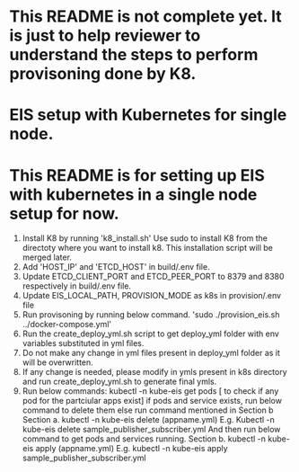 # This README is not complete yet. It is just to help reviewer to understand the steps to perform provisoning done by K8.

# EIS setup with Kubernetes for single node.
# This README is for setting up EIS with kubernetes in a single node setup for now.
1. Install K8 by running 'k8_install.sh' Use sudo to install K8 from the directoty where you want to install k8. This installation script will be merged later.
2. Add 'HOST_IP' and 'ETCD_HOST' in build/.env file.
3. Update ETCD_CLIENT_PORT and ETCD_PEER_PORT to 8379 and 8380 respectively in build/.env file.
3. Update EIS_LOCAL_PATH, PROVISION_MODE as k8s in provision/.env file
4. Run provisoning by running below command.
      'sudo ./provision_eis.sh ../docker-compose.yml'
5. Run the create_deploy_yml.sh script to get deploy_yml folder with env variables substituted in yml files.
6. Do not make any change in yml files present in deploy_yml folder as it will be overwritten.
7. If any change is needed, please modify in ymls present in k8s directory and run create_deploy_yml.sh to generate final ymls.
8. Run below commands:
   kubectl -n kube-eis get pods [ to check if any pod for the partciular apps exist]
   if pods and service exists, run below command to delete them else run command mentioned in Section b
   Section a. kubectl -n kube-eis delete (appname.yml)
   E.g. Kubectl -n kube-eis delete sample_publisher_subscriber.yml
   And then run below command to get pods and services running.
   Section b. kubectl -n kube-eis apply (appname.yml)
   E.g. kubectl -n kube-eis apply sample_publisher_subscriber.yml